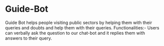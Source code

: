 # Guide-Bot
Guide Bot helps people visiting public sectors by helping them with their queries and doubts and help them with their queries.
Functionalities:-
Users can verbally ask the question to our chat-bot and it replies them with answers to their query.
